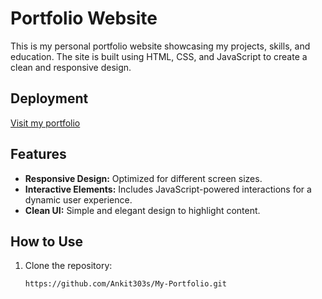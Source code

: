 # Portfolio Website

This is my personal portfolio website showcasing my projects, skills, and education. The site is built using HTML, CSS, and JavaScript to create a clean and responsive design.
## Deployment
[Visit my portfolio](https://ankit303s.github.io/My-Portfolio/)

## Features
- **Responsive Design:** Optimized for different screen sizes.
- **Interactive Elements:** Includes JavaScript-powered interactions for a dynamic user experience.
- **Clean UI:** Simple and elegant design to highlight content.

## How to Use
1. Clone the repository:
   ```bash
   https://github.com/Ankit303s/My-Portfolio.git
